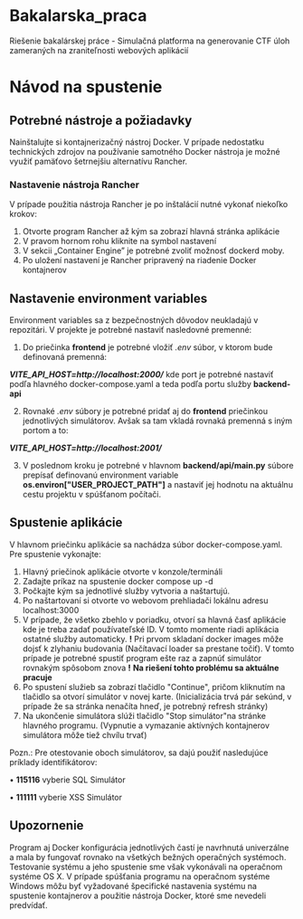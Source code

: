 # Bakalarska_praca
Riešenie bakalárskej práce - Simulačná platforma na generovanie CTF úloh zameraných na zraniteľnosti webových aplikácií

# Návod na spustenie

## Potrebné nástroje a požiadavky
Nainštalujte si kontajnerizačný nástroj Docker. V prípade nedostatku technických zdrojov
na používanie samotného Docker nástroja je možné využiť pamäťovo šetrnejšiu alternatívu
Rancher.

### Nastavenie nástroja Rancher
V prípade použitia nástroja Rancher je po inštalácií nutné vykonať niekoľko krokov:
1. Otvorte program Rancher až kým sa zobrazí hlavná stránka aplikácie
2. V pravom hornom rohu kliknite na symbol nastavení
3. V sekcii „Container Engine” je potrebné zvoliť možnosť dockerd moby.
4. Po uložení nastavení je Rancher pripravený na riadenie Docker kontajnerov

## Nastavenie environment variables
Environment variables sa z bezpečnostných dôvodov neukladajú v repozitári. 
V projekte je potrebné nastaviť nasledovné premenné:
1. Do priečinka **frontend** je potrebné vložiť _.env_ súbor, v ktorom bude definovaná premenná:

**_VITE_API_HOST=http://localhost:2000/_** kde port je potrebné nastaviť podľa hlavného docker-compose.yaml a teda podľa portu služby **backend-api**

2. Rovnaké _.env_ súbory je potrebné pridať aj do **frontend** priečinkou jednotlivých simulátorov. Avšak sa tam vkladá rovnaká premenná s iným portom a to: 

**_VITE_API_HOST=http://localhost:2001/_**

3. V poslednom kroku je potrebné v hlavnom **backend/api/main.py** súbore prepísať definovanú environment variable **os.environ["USER_PROJECT_PATH"]** a nastaviť jej hodnotu na aktuálnu cestu projektu v spúšťanom počítači.

## Spustenie aplikácie
V hlavnom priečinku aplikácie sa nachádza súbor docker-compose.yaml. Pre spustenie
vykonajte:
1. Hlavný priečinok aplikácie otvorte v konzole/termináli
2. Zadajte príkaz na spustenie docker compose up -d
3. Počkajte kým sa jednotlivé služby vytvoria a naštartujú. 
4. Po naštartovaní si otvorte vo webovom prehliadači lokálnu adresu localhost:3000
5. V prípade, že všetko zbehlo v poriadku, otvorí sa hlavná časť aplikácie kde je treba
zadať používateľské ID. V tomto momente riadi aplikácia ostatné služby automaticky. **!** Pri prvom skladaní docker images môže dojsť k zlyhaniu budovania (Načítavací loader sa prestane točiť). V tomto prípade je potrebné spustiť program ešte raz a zapnúť simulátor rovnakým spôsobom znova **!** **Na riešení tohto problému sa aktuálne pracuje**
6. Po spustení služieb sa zobrazí tlačidlo "Continue", pričom kliknutím na tlačidlo sa
otvorí simulátor v novej karte. (Inicializácia trvá pár sekúnd, v prípade že sa stránka
nenačíta hneď, je potrebný refresh stránky)
7. Na ukončenie simulátora slúži tlačidlo "Stop simulátor"na stránke hlavného programu.
(Vypnutie a vymazanie aktívných kontajnerov simulátora môže tiež chvílu trvať)

Pozn.: Pre otestovanie oboch simulátorov, sa dajú použiť nasledujúce príklady identifikátorov:

• **115116** vyberie SQL Simulátor

• **111111** vyberie XSS Simulátor

## Upozornenie
Program aj Docker konfigurácia jednotlivých častí je navrhnutá univerzálne a mala by
fungovať rovnako na všetkých bežných operačných systémoch. Testovanie systému a jeho
spustenie sme však vykonávali na operačnom systéme OS X. V prípade spúšťania programu
na operačnom systéme Windows môžu byť vyžadované špecifické nastavenia systému na
spustenie kontajnerov a použitie nástroja Docker, ktoré sme nevedeli predvídať.

